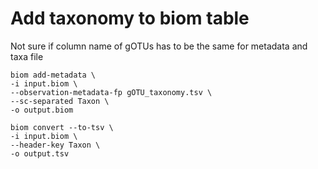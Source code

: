 # Add taxonomy to biom table

Not sure if column name of gOTUs has to be the same for metadata and taxa file

```
biom add-metadata \
-i input.biom \
--observation-metadata-fp gOTU_taxonomy.tsv \
--sc-separated Taxon \
-o output.biom

biom convert --to-tsv \
-i input.biom \
--header-key Taxon \
-o output.tsv

```
